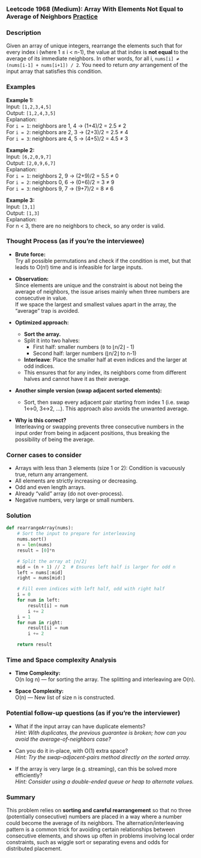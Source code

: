 ### Leetcode 1968 (Medium): Array With Elements Not Equal to Average of Neighbors [Practice](https://leetcode.com/problems/array-with-elements-not-equal-to-average-of-neighbors)

### Description  
Given an array of unique integers, rearrange the elements such that for every index i (where 1 ≤ i < n-1), the value at that index is **not equal** to the average of its immediate neighbors. In other words, for all i, `nums[i] ≠ (nums[i-1] + nums[i+1]) / 2`. You need to return *any* arrangement of the input array that satisfies this condition.

### Examples  

**Example 1:**  
Input: `[1,2,3,4,5]`  
Output: `[1,2,4,3,5]`  
Explanation:  
For `i = 1`: neighbors are 1, 4 → (1+4)/2 = 2.5 ≠ 2  
For `i = 2`: neighbors are 2, 3 → (2+3)/2 = 2.5 ≠ 4  
For `i = 3`: neighbors are 4, 5 → (4+5)/2 = 4.5 ≠ 3  

**Example 2:**  
Input: `[6,2,0,9,7]`  
Output: `[2,0,9,6,7]`  
Explanation:  
For `i = 1`: neighbors 2, 9 → (2+9)/2 = 5.5 ≠ 0  
For `i = 2`: neighbors 0, 6 → (0+6)/2 = 3 ≠ 9  
For `i = 3`: neighbors 9, 7 → (9+7)/2 = 8 ≠ 6  

**Example 3:**  
Input: `[3,1]`  
Output: `[1,3]`  
Explanation:  
For n < 3, there are no neighbors to check, so any order is valid.


### Thought Process (as if you’re the interviewee)  
- **Brute force:**  
  Try all possible permutations and check if the condition is met, but that leads to O(n!) time and is infeasible for large inputs.

- **Observation:**  
  Since elements are unique and the constraint is about not being the average of neighbors, the issue arises mainly when three numbers are consecutive in value.  
  If we space the largest and smallest values apart in the array, the “average” trap is avoided.

- **Optimized approach:**  
  - **Sort the array.**
  - Split it into two halves:
    - First half: smaller numbers (`0` to ⌊n/2⌋ - 1)
    - Second half: larger numbers (⌊n/2⌋ to n-1)
  - **Interleave**: Place the smaller half at even indices and the larger at odd indices.
  - This ensures that for any index, its neighbors come from different halves and cannot have it as their average.

- **Another simple version (swap adjacent sorted elements):**
  - Sort, then swap every adjacent pair starting from index 1 (i.e. swap 1↔0, 3↔2, ...). This approach also avoids the unwanted average.

- **Why is this correct?**  
  Interleaving or swapping prevents three consecutive numbers in the input order from being in adjacent positions, thus breaking the possibility of being the average.

### Corner cases to consider  
- Arrays with less than 3 elements (size 1 or 2): Condition is vacuously true, return any arrangement.
- All elements are strictly increasing or decreasing.
- Odd and even length arrays.
- Already “valid” array (do not over-process).
- Negative numbers, very large or small numbers.

### Solution

```python
def rearrangeArray(nums):
    # Sort the input to prepare for interleaving
    nums.sort()
    n = len(nums)
    result = [0]*n

    # Split the array at ⌊n/2⌋
    mid = (n + 1) // 2  # Ensures left half is larger for odd n
    left = nums[:mid]
    right = nums[mid:]

    # Fill even indices with left half, odd with right half
    i = 0
    for num in left:
        result[i] = num
        i += 2
    i = 1
    for num in right:
        result[i] = num
        i += 2

    return result
```

### Time and Space complexity Analysis  

- **Time Complexity:**  
  O(n log n) — for sorting the array. The splitting and interleaving are O(n).

- **Space Complexity:**  
  O(n) — New list of size n is constructed.

### Potential follow-up questions (as if you’re the interviewer)  

- What if the input array can have duplicate elements?  
  *Hint: With duplicates, the previous guarantee is broken; how can you avoid the average-of-neighbors case?*

- Can you do it in-place, with O(1) extra space?  
  *Hint: Try the swap-adjacent-pairs method directly on the sorted array.*

- If the array is very large (e.g. streaming), can this be solved more efficiently?  
  *Hint: Consider using a double-ended queue or heap to alternate values.*

### Summary
This problem relies on **sorting and careful rearrangement** so that no three (potentially consecutive) numbers are placed in a way where a number could become the average of its neighbors. The alternation/interleaving pattern is a common trick for avoiding certain relationships between consecutive elements, and shows up often in problems involving local order constraints, such as wiggle sort or separating evens and odds for distributed placement.
